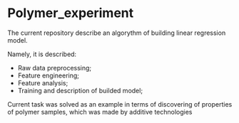 # Polymer_experiment

The current repository describe an algorythm of building linear regression model.

Namely, it is described:
- Raw data preprocessing;
- Feature engineering; 
- Feature analysis;
- Training and description of builded model;

Current task was solved as an example in terms of discovering of properties of polymer samples, which was made by additive technologies
